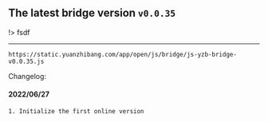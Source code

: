 ## The latest bridge version `v0.0.35`

!> fsdf

---

`https://static.yuanzhibang.com/app/open/js/bridge/js-yzb-bridge-v0.0.35.js`

Changelog:

#### 2022/06/27

```
1. Initialize the first online version
```
